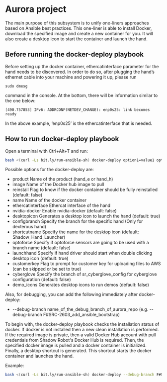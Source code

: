 # Aurora project #

The main purpose of this subsystem is to unify one-liners approaches based on Ansible best practices. This one-liner is able to install Docker, download the specified image and create a new container for you. It will also create a desktop icon to start the container and launch the hand.

## Before running the docker-deploy playbook ##

Before setting up the docker container, ethercatinterface parameter for the hand needs to be discovered. In order to do so, after plugging the hand’s ethernet cable into your machine and powering it up, please run
```shell
sudo dmesg
```
command in the console. At the bottom, there will be information similar to the one below:
```shell
[490.757853] IPv6: ADDRCONF(NETDEV_CHANGE): enp0s25: link becomes ready
```
In the above example, ‘enp0s25’ is the ethercatinterface that is needed. 

## How to run docker-deploy playbook ##

Open a terminal with Ctrl+Alt+T and run:

```bash
bash <(curl -Ls bit.ly/run-ansible-sh) docker-deploy option1=value1 option2=value2 option3=value3
```

Possible options for the docker-deploy are:

* product                   Name of the product (hand_e or hand_h)
* image                     Name of the Docker hub image to pull
* reinstall                 Flag to know if the docker container should be fully reinstalled (default: false)
* name                      Name of the docker container
* ethercatinterface         Ethercat interface of the hand
* nvidia-docker             Enable nvidia-docker (default: false)
* desktopicon               Generates a desktop icon to launch the hand (default: true)
* configbranch              Specify the branch for the specific hand (Only for dexterous hand)
* shortcutname              Specify the name for the desktop icon (default: Shadow_Hand_Launcher)
* optoforce                 Specify if optoforce sensors are going to be used with a branch name (default: false)
* launchhand                Specify if hand driver should start when double clicking desktop icon (default: true)
* customerkey               Flag to prompt for customer key for uploading files to AWS (can be skipped or be set to true)
* cyberglove                Specify the branch of sr_cyberglove_config for cyberglove configuration (default: false)
* demo_icons                Generates desktop icons to run demos (default: false)

Also, for debugging, you can add the following immediately after docker-deploy:

* --debug-branch name_of_the_debug_branch_of_aurora_repo (e.g. --debug-branch F#SRC-2603_add_ansible_bootstrap)

To begin with, the docker-deploy playbook checks the installation status of docker. If docker is not installed then a new clean installation is performed. If the required image is private, 
then a valid Docker Hub account with pull credentials from Shadow Robot's Docker Hub is required. Then, the specified docker image is pulled and a docker 
container is initialized. Finally, a desktop shortcut is generated. This shortcut starts the docker container and launches 
the hand.

Example:

```bash
bash <(curl -Ls bit.ly/run-ansible-sh) docker-deploy --debug-branch F#SRC-2603_add_ansible_bootstrap product=hand_e ethercatinterface=enp0s25
```
